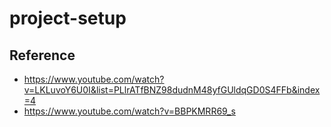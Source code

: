 # project-setup

## Reference
- https://www.youtube.com/watch?v=LKLuvoY6U0I&list=PLlrATfBNZ98dudnM48yfGUldqGD0S4FFb&index=4
- https://www.youtube.com/watch?v=BBPKMRR69_s